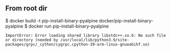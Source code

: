 ## From root dir
$ docker build -t pip-install-binary-pyalpine docker/pip-install-binary-pyalpine
$ docker run pip-install-binary-pyalpine

```
ImportError: Error loading shared library libstdc++.so.6: No such file or directory (needed by /usr/local/lib/python3.9/site-packages/grpc/_cython/cygrpc.cpython-39-arm-linux-gnueabihf.so)
```
